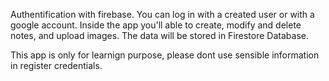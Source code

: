 Authentification with firebase. You can log in with a created user or with a google account. Inside the app you'll able to create, modify and delete notes, and upload images. The data will be stored in Firestore Database.

This app is only for learnign purpose, please dont use sensible information in register credentials.
